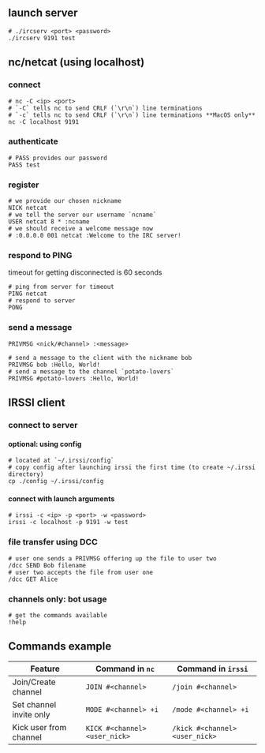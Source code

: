 ## launch server
```shell
# ./ircserv <port> <password>
./ircserv 9191 test
```
## nc/netcat (using localhost)
### connect
```shell
# nc -C <ip> <port>
# `-C` tells nc to send CRLF (`\r\n`) line terminations
# `-c` tells nc to send CRLF (`\r\n`) line terminations **MacOS only**
nc -C localhost 9191
```
### authenticate
```shell
# PASS provides our password
PASS test
```
### register
```shell
# we provide our chosen nickname
NICK netcat
# we tell the server our username `ncname`
USER netcat 8 * :ncname
# we should receive a welcome message now
# :0.0.0.0 001 netcat :Welcome to the IRC server!
```
### respond to PING
timeout for getting disconnected is 60 seconds
```shell
# ping from server for timeout
PING netcat
# respond to server
PONG
```
### send a message
`PRIVMSG <nick/#channel> :<message>`
```shell
# send a message to the client with the nickname bob
PRIVMSG bob :Hello, World!
# send a message to the channel `potato-lovers`
PRIVMSG #potato-lovers :Hello, World!
```
## IRSSI client
### connect to server
#### optional: using config
```shell
# located at `~/.irssi/config`
# copy config after launching irssi the first time (to create ~/.irssi directory)
cp ./config ~/.irssi/config
```
#### connect with launch arguments
```shell
# irssi -c <ip> -p <port> -w <password>
irssi -c localhost -p 9191 -w test
```
### file transfer using DCC
```shell
# user one sends a PRIVMSG offering up the file to user two
/dcc SEND Bob filename
# user two accepts the file from user one
/dcc GET Alice
```
### channels only: bot usage
```shell
# get the commands available
!help
```
## Commands example
| Feature                | Command in `nc`                  | Command in `irssi`              |
|------------------------|----------------------------------|---------------------------------|
| Join/Create channel    | `JOIN #<channel>`                | `/join #<channel>`              |
| Set channel invite only| `MODE #<channel> +i`             | `/mode #<channel> +i`           |
| Kick user from channel | `KICK #<channel> <user_nick>`    | `/kick #<channel> <user_nick>`  |
